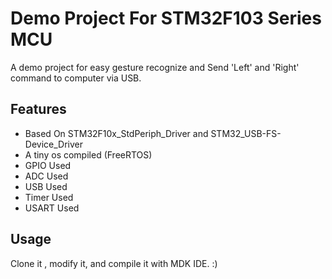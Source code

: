 # Demo Project For STM32F103 Series MCU

A demo project for easy gesture recognize and Send 'Left' and 'Right' command to computer via USB.

## Features

  * Based On STM32F10x_StdPeriph_Driver and STM32_USB-FS-Device_Driver
  * A tiny os compiled (FreeRTOS)
  * GPIO Used
  * ADC Used
  * USB Used
  * Timer Used
  * USART Used
  
## Usage

Clone it , modify it, and compile it with MDK IDE. :)
